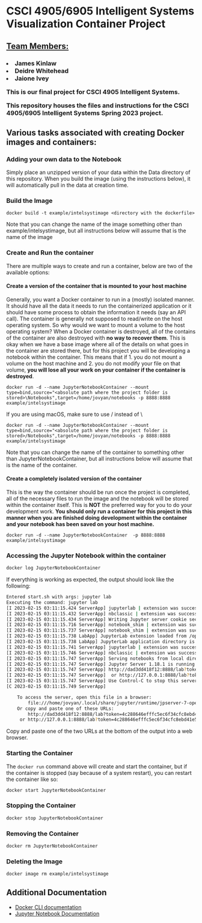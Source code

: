 # CSCI 4905/6905 Intelligent Systems Visualization Container Project

<u><h2>Team Members:</u>
<h3>
<p><li>James Kinlaw</li>
  <li>Deidre Whitehead</li>
  <li>Jaione Ivey
</li></p>



This is our final project for CSCI 4905 Intelligent Systems.






This repository houses the files and instructions for the CSCI 4905/6905 Intelligent Systems Spring 2023 project.   


## Various tasks associated with creating Docker images and containers:

### Adding your own data to the Notebook
Simply place an unzipped version of your data within the Data directory of this repository. When you build the image (using the instructions below), it will automatically pull in the data at creation time.

### Build the Image 
```
docker build -t example/intelsystimage <directory with the dockerfile>
```

Note that you can change the name of the image something other than example/intelsystimage, but all instructions below will assume that is the name of the image  


### Create and Run the container
There are multiple ways to create and run a container, below are two of the available options:  

#### Create a version of the container that is mounted to your host machine
Generally, you want a Docker container to run in a (mostly) isolated manner. It should have all the data it needs to run the containerized application or it should have some process to obtain the information it needs (say an API call). The container is generally not supposed to read/write on the host operating system. So why would we want to mount a volume to the host operating system? When a Docker container is destroyed, all of the contains of the container are also destroyed with **no way to recover them**.  This is okay when we have a base image where all of the details on what goes in the container are stored there, but for this project you will be developing a notebook within the container. This means that if 1. you do not mount a volume on the host machine and 2. you do not modify your file on that volume, **you will lose all your work on your container if the container is destroyed**. 

```
docker run -d --name JupyterNotebookContainer --mount type=bind,source="<absolute path where the project folder is stored>\Notebooks",target=/home/jovyan/notebooks -p 8888:8888 example/intelsystimage
```

If you are using macOS, make sure to use / instead of \

```
docker run -d --name JupyterNotebookContainer --mount type=bind,source="<absolute path where the project folder is stored>/Notebooks",target=/home/jovyan/notebooks -p 8888:8888 example/intelsystimage
```

Note that you can change the name of the container to something other than JupyterNotebookContainer, but all instructions below will assume that is the name of the container.   

#### Create a completely isolated version of the container
This is the way the container should be run once the project is completed, all of the necessary files to run the image and the notebook will be stored within the container itself. This is **NOT** the preferred way for you to do your development work. **You should only run a container for this project in this manner when you are finished doing development within the container and your notebook has been saved on your host machine.**

```
docker run -d --name JupyterNotebookContainer  -p 8888:8888 example/intelsystimage
```  

### Accessing the Jupyter Notebook within the container

```bash
docker log JupyterNotebookContainer 
```

If everything is working as expected, the output should look like the following: 

```bash
Entered start.sh with args: jupyter lab
Executing the command: jupyter lab
[I 2023-02-15 03:11:15.424 ServerApp] jupyterlab | extension was successfully linked.
[I 2023-02-15 03:11:15.432 ServerApp] nbclassic | extension was successfully linked.
[I 2023-02-15 03:11:15.434 ServerApp] Writing Jupyter server cookie secret to /home/jovyan/.local/share/jupyter/runtime/jupyter_cookie_secret
[I 2023-02-15 03:11:15.716 ServerApp] notebook_shim | extension was successfully linked.
[I 2023-02-15 03:11:15.737 ServerApp] notebook_shim | extension was successfully loaded.
[I 2023-02-15 03:11:15.738 LabApp] JupyterLab extension loaded from /opt/conda/lib/python3.10/site-packages/jupyterlab
[I 2023-02-15 03:11:15.738 LabApp] JupyterLab application directory is /opt/conda/share/jupyter/lab
[I 2023-02-15 03:11:15.741 ServerApp] jupyterlab | extension was successfully loaded.
[I 2023-02-15 03:11:15.746 ServerApp] nbclassic | extension was successfully loaded.
[I 2023-02-15 03:11:15.747 ServerApp] Serving notebooks from local directory: /home/jovyan
[I 2023-02-15 03:11:15.747 ServerApp] Jupyter Server 1.18.1 is running at:
[I 2023-02-15 03:11:15.747 ServerApp] http://dad3dd418f12:8888/lab?token=4c288646efffc5ec6f34cfc8ebd41e583ae6f157fe4f85d5
[I 2023-02-15 03:11:15.747 ServerApp]  or http://127.0.0.1:8888/lab?token=4c288646efffc5ec6f34cfc8ebd41e583ae6f157fe4f85d5
[I 2023-02-15 03:11:15.747 ServerApp] Use Control-C to stop this server and shut down all kernels (twice to skip confirmation).
[C 2023-02-15 03:11:15.749 ServerApp]

    To access the server, open this file in a browser:
        file:///home/jovyan/.local/share/jupyter/runtime/jpserver-7-open.html
    Or copy and paste one of these URLs:
        http://dad3dd418f12:8888/lab?token=4c288646efffc5ec6f34cfc8ebd41e583ae6f157fe4f85d5
     or http://127.0.0.1:8888/lab?token=4c288646efffc5ec6f34cfc8ebd41e583ae6f157fe4f85d5
```

Copy and paste one of the two URLs at the bottom of the output into a web browser.   


### Starting the Container 
The ```docker run``` command above will create and start the container, but if the container is stopped (say because of a system restart), you can restart the container like so:
```bash
docker start JupyterNotebookContainer
```  


### Stopping the Container
```bash
docker stop JupyterNotebookContainer
```  


### Removing the Container
```bash
docker rm JupyterNotebookContainer
```  


### Deleting the Image
```bash
docker image rm example/intelsystimage
```  

## Additional Documentation
- [Docker CLI documentation](https://docs.docker.com/engine/reference/commandline/cli/)
- [Jupyter Notebook Documentation](https://docs.jupyter.org/en/latest/)
